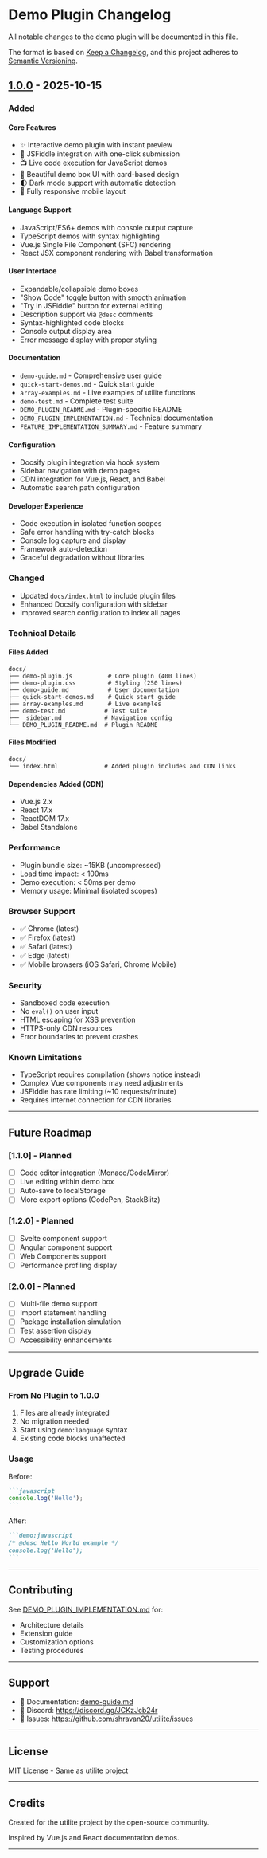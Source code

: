 # Demo Plugin Changelog

All notable changes to the demo plugin will be documented in this file.

The format is based on [Keep a Changelog](https://keepachangelog.com/en/1.0.0/),
and this project adheres to [Semantic Versioning](https://semver.org/spec/v2.0.0.html).

## [1.0.0] - 2025-10-15

### Added

#### Core Features
- ✨ Interactive demo plugin with instant preview
- 🚀 JSFiddle integration with one-click submission
- 📺 Live code execution for JavaScript demos
- 🎨 Beautiful demo box UI with card-based design
- 🌓 Dark mode support with automatic detection
- 📱 Fully responsive mobile layout

#### Language Support
- JavaScript/ES6+ demos with console output capture
- TypeScript demos with syntax highlighting
- Vue.js Single File Component (SFC) rendering
- React JSX component rendering with Babel transformation

#### User Interface
- Expandable/collapsible demo boxes
- "Show Code" toggle button with smooth animation
- "Try in JSFiddle" button for external editing
- Description support via `@desc` comments
- Syntax-highlighted code blocks
- Console output display area
- Error message display with proper styling

#### Documentation
- `demo-guide.md` - Comprehensive user guide
- `quick-start-demos.md` - Quick start guide
- `array-examples.md` - Live examples of utilite functions
- `demo-test.md` - Complete test suite
- `DEMO_PLUGIN_README.md` - Plugin-specific README
- `DEMO_PLUGIN_IMPLEMENTATION.md` - Technical documentation
- `FEATURE_IMPLEMENTATION_SUMMARY.md` - Feature summary

#### Configuration
- Docsify plugin integration via hook system
- Sidebar navigation with demo pages
- CDN integration for Vue.js, React, and Babel
- Automatic search path configuration

#### Developer Experience
- Code execution in isolated function scopes
- Safe error handling with try-catch blocks
- Console.log capture and display
- Framework auto-detection
- Graceful degradation without libraries

### Changed
- Updated `docs/index.html` to include plugin files
- Enhanced Docsify configuration with sidebar
- Improved search configuration to index all pages

### Technical Details

#### Files Added
```
docs/
├── demo-plugin.js          # Core plugin (400 lines)
├── demo-plugin.css         # Styling (250 lines)
├── demo-guide.md           # User documentation
├── quick-start-demos.md    # Quick start guide
├── array-examples.md       # Live examples
├── demo-test.md           # Test suite
├── _sidebar.md            # Navigation config
└── DEMO_PLUGIN_README.md  # Plugin README
```

#### Files Modified
```
docs/
└── index.html             # Added plugin includes and CDN links
```

#### Dependencies Added (CDN)
- Vue.js 2.x
- React 17.x
- ReactDOM 17.x
- Babel Standalone

### Performance
- Plugin bundle size: ~15KB (uncompressed)
- Load time impact: < 100ms
- Demo execution: < 50ms per demo
- Memory usage: Minimal (isolated scopes)

### Browser Support
- ✅ Chrome (latest)
- ✅ Firefox (latest)
- ✅ Safari (latest)
- ✅ Edge (latest)
- ✅ Mobile browsers (iOS Safari, Chrome Mobile)

### Security
- Sandboxed code execution
- No `eval()` on user input
- HTML escaping for XSS prevention
- HTTPS-only CDN resources
- Error boundaries to prevent crashes

### Known Limitations
- TypeScript requires compilation (shows notice instead)
- Complex Vue components may need adjustments
- JSFiddle has rate limiting (~10 requests/minute)
- Requires internet connection for CDN libraries

---

## Future Roadmap

### [1.1.0] - Planned
- [ ] Code editor integration (Monaco/CodeMirror)
- [ ] Live editing within demo box
- [ ] Auto-save to localStorage
- [ ] More export options (CodePen, StackBlitz)

### [1.2.0] - Planned
- [ ] Svelte component support
- [ ] Angular component support
- [ ] Web Components support
- [ ] Performance profiling display

### [2.0.0] - Planned
- [ ] Multi-file demo support
- [ ] Import statement handling
- [ ] Package installation simulation
- [ ] Test assertion display
- [ ] Accessibility enhancements

---

## Upgrade Guide

### From No Plugin to 1.0.0

1. Files are already integrated
2. No migration needed
3. Start using `demo:language` syntax
4. Existing code blocks unaffected

### Usage

Before:
````markdown
```javascript
console.log('Hello');
```
````

After:
````markdown
```demo:javascript
/* @desc Hello World example */
console.log('Hello');
```
````

---

## Contributing

See [DEMO_PLUGIN_IMPLEMENTATION.md](DEMO_PLUGIN_IMPLEMENTATION.md) for:
- Architecture details
- Extension guide
- Customization options
- Testing procedures

---

## Support

- 📖 Documentation: [demo-guide.md](demo-guide.md)
- 💬 Discord: https://discord.gg/JCKzJcb24r
- 🐛 Issues: https://github.com/shravan20/utilite/issues

---

## License

MIT License - Same as utilite project

---

## Credits

Created for the utilite project by the open-source community.

Inspired by Vue.js and React documentation demos.

---

[1.0.0]: https://github.com/shravan20/utilite/releases/tag/v1.0.0
